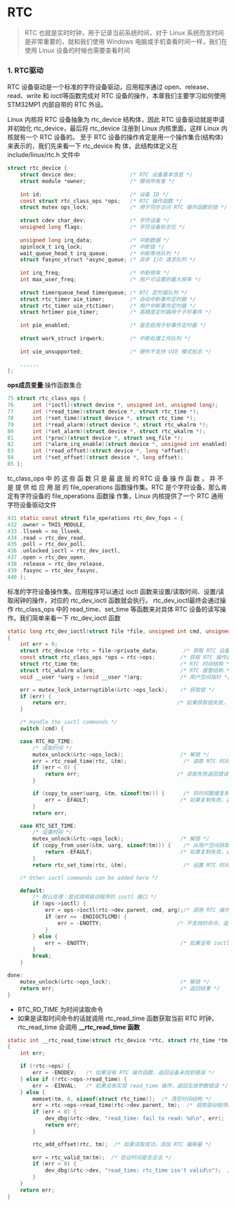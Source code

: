 <!--
 * @Date: 2024-12-27
 * @LastEditors: GoKo-Son626
 * @LastEditTime: 2024-12-27
 * @FilePath: /1-STM32MP157/21-RTC.md
 * @Description: 
-->
# RTC

> RTC 也就是实时时钟，用于记录当前系统时间，对于 Linux 系统而言时间是非常重要的，就和我们使用 Windows 电脑或手机查看时间一样，我们在使用 Linux 设备的时候也需要查看时间

### 1. RTC驱动

RTC 设备驱动是一个标准的字符设备驱动，应用程序通过 open、release、read、write 和 ioctl等函数完成对 RTC 设备的操作，本章我们主要学习如何使用 STM32MP1 内部自带的 RTC 外设。

Linux 内核将 RTC 设备抽象为 rtc_device 结构体，因此 RTC 设备驱动就是申请并初始化
rtc_device，最后将 rtc_device 注册到 Linux 内核里面，这样 Linux 内核就有一个 RTC 设备的。
至于 RTC 设备的操作肯定是用一个操作集合(结构体)来表示的，我们先来看一下 rtc_device 构
体，此结构体定义在 include/linux/rtc.h 文件中

```c
struct rtc_device {
    struct device dev;                 /* RTC 设备基本信息 */
    struct module *owner;              /* 模块所有者 */
    
    int id;                            /* 设备 ID */
    const struct rtc_class_ops *ops;   /* RTC 操作函数 */
    struct mutex ops_lock;             /* 用于同步访问 RTC 操作函数的锁 */
    
    struct cdev char_dev;              /* 字符设备 */
    unsigned long flags;               /* 字符设备标志位 */
    
    unsigned long irq_data;            /* 中断数据 */
    spinlock_t irq_lock;               /* 中断锁 */
    wait_queue_head_t irq_queue;       /* 中断等待队列 */
    struct fasync_struct *async_queue; /* 异步 I/O 请求队列 */
    
    int irq_freq;                      /* 中断频率 */
    int max_user_freq;                 /* 用户可设置的最大频率 */
    
    struct timerqueue_head timerqueue; /* RTC 定时器队列 */
    struct rtc_timer aie_timer;        /* 自动中断事件定时器 */
    struct rtc_timer uie_rtctimer;     /* 用户中断事件定时器 */
    struct hrtimer pie_timer;          /* 高精度定时器用于子秒事件 */
    
    int pie_enabled;                   /* 是否启用子秒事件定时器 */
    
    struct work_struct irqwork;        /* 中断处理工作队列 */
    
    int uie_unsupported;               /* 硬件不支持 UIE 模式标志 */

    ......
};
```
**ops成员变量**:操作函数集合
```c
75 struct rtc_class_ops {
76      int (*ioctl)(struct device *, unsigned int, unsigned long);
77      int (*read_time)(struct device *, struct rtc_time *);
78      int (*set_time)(struct device *, struct rtc_time *);
79      int (*read_alarm)(struct device *, struct rtc_wkalrm *);
80      int (*set_alarm)(struct device *, struct rtc_wkalrm *);
81      int (*proc)(struct device *, struct seq_file *);
82      int (*alarm_irq_enable)(struct device *, unsigned int enabled);
83      int (*read_offset)(struct device *, long *offset);
84      int (*set_offset)(struct device *, long offset);
85 };
```
tc_class_ops 中 的 这 些 函 数 只 是 最 底 层 的 RTC 设 备 操 作 函 数 ， 并 不 是 提 供 给 应 用 层 的
file_operations 函数操作集。RTC 是个字符设备，那么肯定有字符设备的 file_operations 函数操
作集，Linux 内核提供了一个 RTC 通用字符设备驱动文件
```c
431 static const struct file_operations rtc_dev_fops = {
432 .owner = THIS_MODULE,
433 .llseek = no_llseek,
434 .read = rtc_dev_read,
435 .poll = rtc_dev_poll,
436 .unlocked_ioctl = rtc_dev_ioctl,
437 .open = rtc_dev_open,
438 .release = rtc_dev_release,
439 .fasync = rtc_dev_fasync,
440 };
```
标准的字符设备操作集。应用程序可以通过 ioctl 函数来设置/读取时间、设置/读取闹钟的操作，对应的 rtc_dev_ioctl 函数就会执行。 rtc_dev_ioctl最终会通过操作 rtc_class_ops 中的 read_time、set_time 等函数来对具体 RTC 设备的读写操作。我们简单来看一下 rtc_dev_ioctl 函数
```c
static long rtc_dev_ioctl(struct file *file, unsigned int cmd, unsigned long arg)
{
    int err = 0;
    struct rtc_device *rtc = file->private_data;        /* 获取 RTC 设备 */
    const struct rtc_class_ops *ops = rtc->ops;        /* 获取 RTC 操作函数 */
    struct rtc_time tm;                                /* RTC 时间结构 */
    struct rtc_wkalrm alarm;                           /* RTC 报警结构 */
    void __user *uarg = (void __user *)arg;            /* 用户空间指针 */

    err = mutex_lock_interruptible(&rtc->ops_lock);    /* 获取锁 */
    if (err) {
        return err;                                   /* 如果获取锁失败，返回错误 */
    }

    /* Handle the ioctl commands */
    switch (cmd) {

    case RTC_RD_TIME:
        /* 读取时间 */
        mutex_unlock(&rtc->ops_lock);                  /* 解锁 */
        err = rtc_read_time(rtc, &tm);                  /* 读取 RTC 时间 */
        if (err < 0) {
            return err;                               /* 读取失败返回错误 */
        }

        if (copy_to_user(uarg, &tm, sizeof(tm))) {      /* 将时间数据复制到用户空间 */
            err = -EFAULT;                             /* 如果复制失败，返回 EFAULT 错误 */
        }
        return err;

    case RTC_SET_TIME:
        /* 设置时间 */
        mutex_unlock(&rtc->ops_lock);                  /* 解锁 */
        if (copy_from_user(&tm, uarg, sizeof(tm))) {    /* 从用户空间获取时间 */
            return -EFAULT;                            /* 如果复制失败，返回 EFAULT 错误 */
        }
        return rtc_set_time(rtc, &tm);                  /* 设置 RTC 时间 */

    /* Other ioctl commands can be added here */

    default:
        /* 默认处理：尝试调用驱动程序的 ioctl 接口 */
        if (ops->ioctl) {
            err = ops->ioctl(rtc->dev.parent, cmd, arg);/* 调用 RTC 操作函数 */
            if (err == -ENOIOCTLCMD) {
                err = -ENOTTY;                        /* 不支持的命令，返回 ENOTTY 错误 */
            }
        } else {
            err = -ENOTTY;                             /* 如果没有 ioctl 接口，返回 ENOTTY 错误 */
        }
        break;
    }

done:
    mutex_unlock(&rtc->ops_lock);                      /* 解锁 */
    return err;                                        /* 返回结果 */
}
```

- RTC_RD_TIME 为时间读取命令
- 如果是读取时间命令的话就调用 rtc_read_time 函数获取当前 RTC 时钟，rtc_read_time 会调用
 **__rtc_read_time 函数**
```c
static int __rtc_read_time(struct rtc_device *rtc, struct rtc_time *tm)
{
    int err;

    if (!rtc->ops) {
        err = -ENODEV;   /* 如果没有 RTC 操作函数，返回设备未找到错误 */
    } else if (!rtc->ops->read_time) {
        err = -EINVAL;   /* 如果没有实现 read_time 操作，返回无效参数错误 */
    } else {
        memset(tm, 0, sizeof(struct rtc_time));  /* 清空时间结构 */
        err = rtc->ops->read_time(rtc->dev.parent, tm);  /* 调用驱动程序的 read_time 函数 */
        if (err < 0) {
            dev_dbg(&rtc->dev, "read_time: fail to read: %d\n", err);  /* 调试日志，读取失败 */
            return err;
        }

        rtc_add_offset(rtc, tm);  /* 如果读取成功，添加 RTC 偏移量 */
        
        err = rtc_valid_tm(tm);  /* 验证时间是否合法 */
        if (err < 0) {
            dev_dbg(&rtc->dev, "read_time: rtc_time isn't valid\n");  /* 调试日志，时间无效 */
        }
    }
    return err;
}
```


